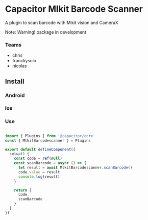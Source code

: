 # Capacitor Mlkit Barcode Scanner

A plugin to scan barcode with Mlkit vision and CameraX

Note: Warning! package in development


### Teams

* chris
* franckysolo
* nicolas


## Install


### Android

### Ios


### Use

```js

import { Plugins } from '@capacitor/core'
const { MlkitBarcodescanner } = Plugins

export default defineComponent({
  setup() {
    const code = ref(null)
    const scanBarcode = async () => {
      let result = await MlkitBarcodescanner.scanBarcode()
      code.value = result
      console.log(result)
    }

    return {
      code,
      scanBarcode
    }
  }
})

```
